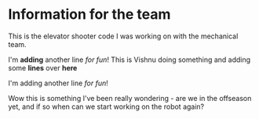# Information for the team

This is the elevator shooter code I was working on with the mechanical team.

I'm __adding__ another line _for fun_!
This is Vishnu doing something and adding some __lines__ over __here__

I'm adding another line _for fun_!

Wow this is something I've been really wondering - are we in the offseason yet, and if so when can we start working on the robot again?
